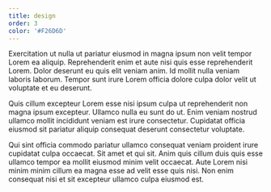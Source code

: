 ```yaml
---
title: design
order: 3
color: '#F26D6D'
---
```


Exercitation ut nulla ut pariatur eiusmod in magna ipsum non velit tempor Lorem ea aliquip. Reprehenderit enim et aute nisi quis esse reprehenderit Lorem. Dolor deserunt eu quis elit veniam anim. Id mollit nulla veniam laboris laborum. Tempor sunt irure Lorem officia dolore culpa dolor velit ut voluptate et eu deserunt.

Quis cillum excepteur Lorem esse nisi ipsum culpa ut reprehenderit non magna ipsum excepteur. Ullamco nulla eu sunt do ut. Enim veniam nostrud ullamco mollit incididunt veniam est irure consectetur. Cupidatat officia eiusmod sit pariatur aliquip consequat deserunt consectetur voluptate.

Qui sint officia commodo pariatur ullamco consequat veniam proident irure cupidatat culpa occaecat. Sit amet et qui sit. Anim quis cillum duis quis esse ullamco tempor ea mollit eiusmod minim velit occaecat. Aute Lorem nisi minim minim cillum ea magna esse ad velit esse quis nisi. Non enim consequat nisi et sit excepteur ullamco culpa eiusmod est.